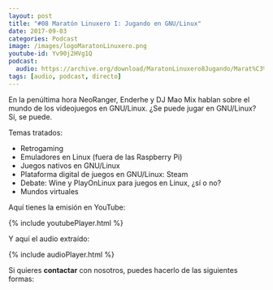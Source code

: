 ```yaml
---
layout: post
title: "#08 Maratón Linuxero I: Jugando en GNU/Linux"
date: 2017-09-03
categories: Podcast
image: /images/logoMaratonLinuxero.png
youtube-id: Yv90j2HVg1Q
podcast:
  audio: https://archive.org/download/MaratonLinuxero8Jugando/Marat%C3%B3n%20Linuxero%208%20Jugandoen%20GNULinux
tags: [audio, podcast, directo]
---
```

En la penúltima hora NeoRanger, Enderhe y DJ Mao Mix hablan sobre el mundo de los videojuegos en GNU/Linux. ¿Se puede jugar en GNU/Linux? Sí, se puede.

Temas tratados:
* Retrogaming
* Emuladores en Linux (fuera de las Raspberry Pi)
* Juegos nativos en GNU/Linux
* Plataforma digital de juegos en GNU/Linux: Steam
* Debate: Wine y PlayOnLinux para juegos en Linux, ¿sí o no?
* Mundos virtuales

Aquí tienes la emisión en YouTube:

{% include youtubePlayer.html %}

Y aquí el audio extraído:

{% include audioPlayer.html %}

Si quieres **contactar** con nosotros, puedes hacerlo de las siguientes formas:
